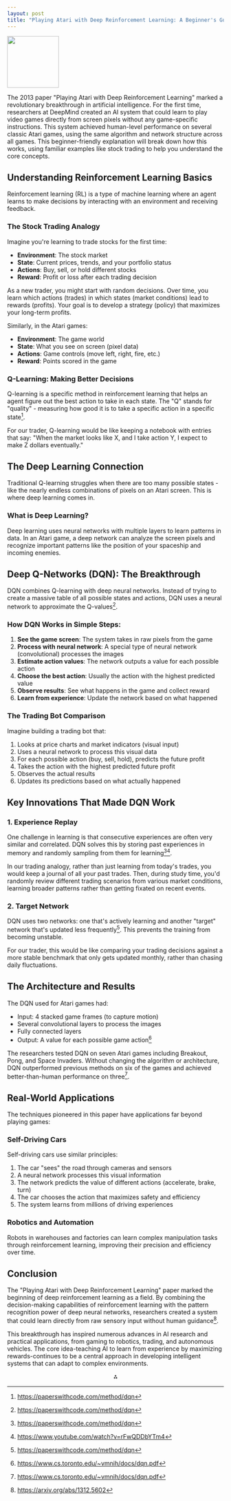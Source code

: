 ```yaml
---
layout: post
title: "Playing Atari with Deep Reinforcement Learning: A Beginner's Guide"
---
```


<img src="https://r2cdn.perplexity.ai/pplx-full-logo-primary-dark%402x.png" class="logo" width="120"/>
<p>The 2013 paper "Playing Atari with Deep Reinforcement Learning" marked a revolutionary breakthrough in artificial intelligence. For the first time, researchers at DeepMind created an AI system that could learn to play video games directly from screen pixels without any game-specific instructions. This system achieved human-level performance on several classic Atari games, using the same algorithm and network structure across all games. This beginner-friendly explanation will break down how this works, using familiar examples like stock trading to help you understand the core concepts.</p>

## Understanding Reinforcement Learning Basics

Reinforcement learning (RL) is a type of machine learning where an agent learns to make decisions by interacting with an environment and receiving feedback.

### The Stock Trading Analogy

Imagine you're learning to trade stocks for the first time:

- **Environment**: The stock market
- **State**: Current prices, trends, and your portfolio status
- **Actions**: Buy, sell, or hold different stocks
- **Reward**: Profit or loss after each trading decision

As a new trader, you might start with random decisions. Over time, you learn which actions (trades) in which states (market conditions) lead to rewards (profits). Your goal is to develop a strategy (policy) that maximizes your long-term profits.

Similarly, in the Atari games:

- **Environment**: The game world
- **State**: What you see on screen (pixel data)
- **Actions**: Game controls (move left, right, fire, etc.)
- **Reward**: Points scored in the game


### Q-Learning: Making Better Decisions

Q-learning is a specific method in reinforcement learning that helps an agent figure out the best action to take in each state. The "Q" stands for "quality" - measuring how good it is to take a specific action in a specific state[^1_6].

For our trader, Q-learning would be like keeping a notebook with entries that say: "When the market looks like X, and I take action Y, I expect to make Z dollars eventually."

## The Deep Learning Connection

Traditional Q-learning struggles when there are too many possible states - like the nearly endless combinations of pixels on an Atari screen. This is where deep learning comes in.

### What is Deep Learning?

Deep learning uses neural networks with multiple layers to learn patterns in data. In an Atari game, a deep network can analyze the screen pixels and recognize important patterns like the position of your spaceship and incoming enemies.

## Deep Q-Networks (DQN): The Breakthrough

DQN combines Q-learning with deep neural networks. Instead of trying to create a massive table of all possible states and actions, DQN uses a neural network to approximate the Q-values[^1_6].

### How DQN Works in Simple Steps:

1. **See the game screen**: The system takes in raw pixels from the game
2. **Process with neural network**: A special type of neural network (convolutional) processes the images
3. **Estimate action values**: The network outputs a value for each possible action
4. **Choose the best action**: Usually the action with the highest predicted value
5. **Observe results**: See what happens in the game and collect reward
6. **Learn from experience**: Update the network based on what happened

### The Trading Bot Comparison

Imagine building a trading bot that:

1. Looks at price charts and market indicators (visual input)
2. Uses a neural network to process this visual data
3. For each possible action (buy, sell, hold), predicts the future profit
4. Takes the action with the highest predicted future profit
5. Observes the actual results
6. Updates its predictions based on what actually happened

## Key Innovations That Made DQN Work

### 1. Experience Replay

One challenge in learning is that consecutive experiences are often very similar and correlated. DQN solves this by storing past experiences in memory and randomly sampling from them for learning[^1_6][^1_7].

In our trading analogy, rather than just learning from today's trades, you would keep a journal of all your past trades. Then, during study time, you'd randomly review different trading scenarios from various market conditions, learning broader patterns rather than getting fixated on recent events.

### 2. Target Network

DQN uses two networks: one that's actively learning and another "target" network that's updated less frequently[^1_6]. This prevents the training from becoming unstable.

For our trader, this would be like comparing your trading decisions against a more stable benchmark that only gets updated monthly, rather than chasing daily fluctuations.

## The Architecture and Results

The DQN used for Atari games had:

- Input: 4 stacked game frames (to capture motion)
- Several convolutional layers to process the images
- Fully connected layers
- Output: A value for each possible game action[^1_5]

The researchers tested DQN on seven Atari games including Breakout, Pong, and Space Invaders. Without changing the algorithm or architecture, DQN outperformed previous methods on six of the games and achieved better-than-human performance on three[^1_5].

## Real-World Applications

The techniques pioneered in this paper have applications far beyond playing games:

### Self-Driving Cars

Self-driving cars use similar principles:

1. The car "sees" the road through cameras and sensors
2. A neural network processes this visual information
3. The network predicts the value of different actions (accelerate, brake, turn)
4. The car chooses the action that maximizes safety and efficiency
5. The system learns from millions of driving experiences

### Robotics and Automation

Robots in warehouses and factories can learn complex manipulation tasks through reinforcement learning, improving their precision and efficiency over time.

## Conclusion

The "Playing Atari with Deep Reinforcement Learning" paper marked the beginning of deep reinforcement learning as a field. By combining the decision-making capabilities of reinforcement learning with the pattern recognition power of deep neural networks, researchers created a system that could learn directly from raw sensory input without human guidance[^1_1].

This breakthrough has inspired numerous advances in AI research and practical applications, from gaming to robotics, trading, and autonomous vehicles. The core idea-teaching AI to learn from experience by maximizing rewards-continues to be a central approach in developing intelligent systems that can adapt to complex environments.

<div style="text-align: center">⁂</div>

[^1_1]: https://arxiv.org/abs/1312.5602

[^1_2]: https://www.youtube.com/watch?v=hCeJeq8U0lo

[^1_3]: https://www.numberanalytics.com/blog/complete-guide-dqn-basics

[^1_4]: https://www.nature.com/articles/nature14236

[^1_5]: https://www.cs.toronto.edu/~vmnih/docs/dqn.pdf

[^1_6]: https://paperswithcode.com/method/dqn

[^1_7]: https://www.youtube.com/watch?v=rFwQDDbYTm4

[^1_8]: https://arxiv.org/abs/2112.04145

[^1_9]: https://www.youtube.com/watch?v=H1NRNGiS8YU

[^1_10]: https://www.slideshare.net/slideshow/dqn-deep-qnetwork/102816268

